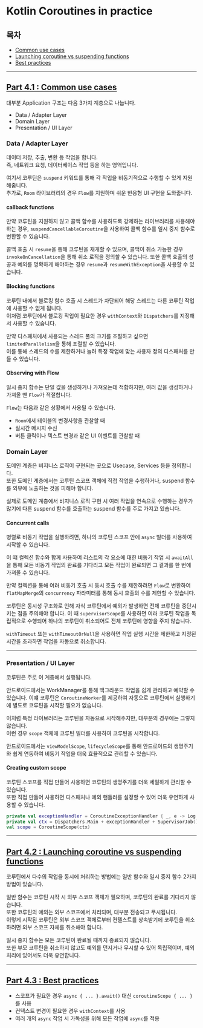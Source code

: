 # Kotlin Coroutines in practice

## 목차

- [Common use cases](#part-41--common-use-cases)
- [Launching coroutine vs suspending functions](#part-42--launching-coroutine-vs-suspending-functions)
- [Best practices](#part-43--best-practices)

---

## [Part 4.1 : Common use cases](Common%20use%20cases.md)

대부분 Application 구조는 다음 3가지 계층으로 나눕니다.

- Data / Adapter Layer
- Domain Layer
- Presentation / UI Layer

### Data / Adapter Layer

데이터 저장, 추출, 변환 등 작업을 합니다.   
즉, 네트워크 요청, 데이터베이스 작업 등을 하는 영역입니다.

여기서 코루틴은 `suspend` 키워드를 통해 각 작업을 비동기적으로 수행할 수 있게 지원해줍니다.  
추가로, `Room` 라이브러리의 경우 `Flow`를 지원하며 쉬운 반응형 UI 구현을 도와줍니다.

#### callback functions

만약 코루틴을 지원하지 않고 콜백 함수를 사용하도록 강제하는 라이브러리를 사용해야 하는 경우,
`suspendCancellableCoroutine`을 사용하여 콜백 함수를 일시 중지 함수로 변환할 수 있습니다.

콜백 호출 시 `resume`을 통해 코루틴을 재개할 수 있으며, 콜백이 취소 가능한 경우 `invokeOnCancellation`을 통해 취소 로직을 정의할 수 있습니다.
또한 콜백 호출의 성공과 예외를 명확하게 해야하는 경우 `resume`과 `resumeWithException`을 사용할 수 있습니다.

#### Blocking functions

코루틴 내에서 블로킹 함수 호출 시 스레드가 차단되어 해당 스레드는 다른 코루틴 작업에 사용할 수 없게 됩니다.  
이처럼 코루틴에서 블로킹 작업이 필요한 경우 `withContext`와 `Dispatchers`를 지정해서 사용할 수 있습니다.

만약 디스패처에서 사용되는 스레드 풀의 크기를 조절하고 싶으면 `limitedParallelism`을 통해 조절할 수 있습니다.  
이를 통해 스레드의 수를 제한하거나 늘려 특정 작업에 맞는 사용자 정의 디스패처를 만들 수 있습니다. 

#### Observing with Flow

일시 중지 함수는 단일 값을 생성하거나 가져오는데 적합하지만, 여러 값을 생성하거나 가져올 땐 `Flow`가 적절합니다.

`Flow`는 다음과 같은 상황에서 사용될 수 있습니다.

- `Room`에서 테이블의 변경사항을 관찰할 때
- 실시간 메시지 수신
- 버튼 클릭이나 텍스트 변경과 같은 UI 이벤트를 관찰할 때

### Domain Layer

도메인 계층은 비지니스 로직이 구현되는 곳으로 Usecase, Services 등을 정의합니다.  
또한 도메인 계층에서는 코루틴 스코프 객체에 직접 작업을 수행하거나, suspend 함수를 외부에 노출하는 것을 피해야 합니다.

실제로 도메인 계층에서 비지니스 로직 구현 시 여러 작업을 연속으로 수행하는 경우가 많기에 
다른 suspend 함수를 호출하는 suspend 함수를 주로 가지고 있습니다.

#### Concurrent calls

병렬로 비동기 작업을 실행하려면, 하나의 코루틴 스코프 안에 `async` 빌더를 사용하여 시작할 수 있습니다.

이 떄 컬렉션 함수와 함께 사용하여 리스트의 각 요소에 대한 비동기 작업 시 
`awaitAll`을 통해 모든 비동기 작업의 완료를 기다리고 모든 작업이 완료되면 그 결과를 한 번에 가져올 수 있습니다.

만약 컬렉션을 통해 여러 비동기 호출 시 동시 호출 수를 제한하려면 
`Flow`로 변환하여 `flatMapMerge`의 `concurrency` 파라미터를 통해 동시 호출의 수를 제한할 수 있습니다.

코루틴은 동시성 구조화로 인해 자식 코루틴에서 예외가 발생하면 전체 코루틴을 중단시키는 점을 주의해야 합니다.
이 때 `supervisorScope`를 사용하면 여러 코루틴 작업을 독립적으로 수행되어 하나의 코루틴이 취소되어도 전체 코루틴에 영향을 주지 않습니다.

`withTimeout` 또는 `withTimeoutOrNull`을 사용하면 작업 실행 시간을 제한하고 지정된 시간을 초과하면 작업을 자동으로 취소합니다.

---

### Presentation / UI Layer

코루틴은 주로 이 계층에서 실행됩니다.

안드로이드에서는 WorkManager를 통해 백그라운드 작업을 쉽게 관리하고 예약할 수 있습니다.
이떄 코루틴은 `CoroutineWorker`를 제공하여 자동으로 코루틴에서 실행하기에 별도로 코루틴을 시작할 필요가 없습니다.

이처럼 특정 라이브러리는 코루틴을 자동으로 시작해주지만, 대부분의 경우에는 그렇지 않습니다.  
이런 경우 `scope` 객체에 코루틴 빌더를 사용하여 코루틴을 시작합니다.

안드로이드에서는 `viewModelScope`, `lifecycleScope`를 통해 안드로이드의 생명주기와 쉽게 연동하여 비동기 작업을 더욱 효율적으로 관리할 수 있습니다.

#### Creating custom scope

코루틴 스코프를 직접 만들어 사용하면 코루틴의 생명주기를 더욱 세밀하게 관리할 수 있습니다.  
또한 직접 만들어 사용하면 디스패처나 예외 핸들러를 설정할 수 있어 더욱 유연하게 사용할 수 있습니다.

```kotlin
private val exceptionHandler = CoroutineExceptionHandler { _, e -> Log.e(e) }
private val ctx = Dispatchers.Main + exceptionHandler + SupervisorJob()
val scope = CoroutineScope(ctx)
```

------------------------------------------------------------------

## [Part 4.2 : Launching coroutine vs suspending functions](Launching%20coroutine%20vs%20suspending%20functions.md)

코루틴에서 다수의 작업을 동시에 처리하는 방법에는 일반 함수와 일시 중지 함수 2가지 방법이 있습니다.

일반 함수는 코루틴 시작 시 외부 스코프 객체가 필요하며, 코루틴의 완료를 기다리지 않습니다.  
또한 코루틴의 예외는 외부 스코프에서 처리되며, 대부분 전송되고 무시됩니다.  
이렇게 시작된 코루틴은 외부 스코프 객체로부터 컨텔스트를 상속받기에 코루틴을 취소하려면 외부 스코프 자체를 취소해야 합니다.

일시 중지 함수는 모든 코루틴이 완료될 때까지 종료되지 않습니다.  
또한 부모 코루틴을 취소하지 않고도 예외를 던지거나 무시할 수 있어 독립적이며, 예외 처리에 있어서도 더욱 유연합니다.

------------------------------------------------------------------

## [Part 4.3 : Best practices](Best%20practices.md)

- 스코프가 필요한 경우 `async { ... }.await()` 대신 `coroutineScope { ... }`를 사용
- 컨텍스트 변경이 필요한 경우 `withContext`를 사용
- 여러 개의 `async` 작업 시 가독성을 위해 모든 작업에 `async`를 적용